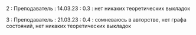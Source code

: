 2 : Преподаватель : 14.03.23 : 0.3 : нет никаких теоретических выкладок

3 : Преподаватель : 21.03.23 : 0.4 : сомневаюсь в авторстве, нет графа состояний, нет никаких теоретических выкладок
